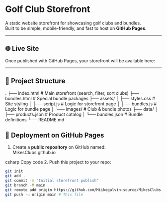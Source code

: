 # Golf Club Storefront

A static website storefront for showcasing golf clubs and bundles.  
Built to be simple, mobile-friendly, and fast to host on **GitHub Pages**.

---

## 🌐 Live Site
Once published with GitHub Pages, your storefront will be available here:  

---

## 📂 Project Structure
.
├── index.html # Main storefront (search, filter, sort clubs)
├── bundles.html # Special bundle packages
├── assets/
│ ├── styles.css # Site styling
│ ├── script.js # Logic for storefront page
│ ├── bundles.js # Logic for bundle page
│ └── images/ # Club & bundle photos
├── data/
│ ├── products.json # Product catalog
│ └── bundles.json # Bundle definitions
└── README.md
## 🚀 Deployment on GitHub Pages
1. Create a **public repository** on GitHub named:  
MikesClubs.github.io

csharp
Copy code
2. Push this project to your repo:
```bash
git init
git add .
git commit -m "Initial storefront publish"
git branch -M main
git remote add origin https://github.com/Miikegalvin-source/MikesClubs.github.io.git
git push -u origin main # This file
